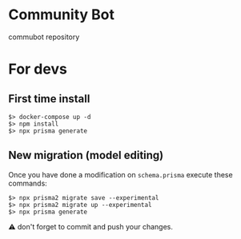 # Community Bot

commubot repository

# For devs

## First time install

    $> docker-compose up -d
    $> npm install  
	$> npx prisma generate

## New migration (model editing)

Once you have done a modification on `schema.prisma` execute these commands:

    $> npx prisma2 migrate save --experimental
    $> npx prisma2 migrate up --experimental
    $> npx prisma generate

:warning: don't forget to commit and push your changes.
